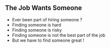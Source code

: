 ## The Job Wants Someone

- Ever been part of hiring someone ?
- Finding someone is hard
- Finding someone is risky
- Finding someone is not the best part of the job
- But we have to find someone great !
